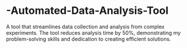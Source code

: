# -Automated-Data-Analysis-Tool
A tool that streamlines data collection and analysis from complex experiments. The tool reduces analysis time by 50%, demonstrating my problem-solving skills and dedication to creating efficient solutions.
